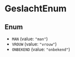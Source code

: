 # GeslachtEnum

## Enum

* `MAN` (value: `"man"`)
* `VROUW` (value: `"vrouw"`)
* `ONBEKEND` (value: `"onbekend"`)
